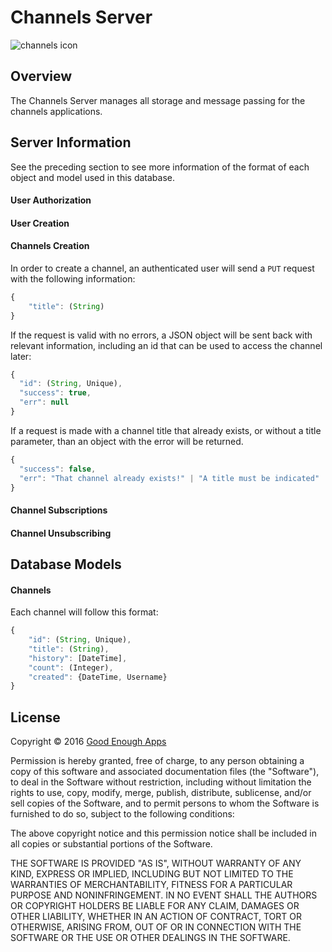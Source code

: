 # Channels Server

![channels icon](http://s33.postimg.org/q5a5vrq73/channels_server.png)

## Overview

The Channels Server manages all storage and message passing for the channels applications.

## Server Information

See the preceding section to see more information of the format of each object and model used in this database.

#### User Authorization

#### User Creation

#### Channels Creation

In order to create a channel, an authenticated user will send a `PUT` request with the following information:

```javascript
{
	"title": (String)
}
```

If the request is valid with no errors, a JSON object will be sent back with relevant information, including an id that can be used to access the channel later:

```javascript
{
  "id": (String, Unique),
  "success": true,
  "err": null
}
```

If a request is made with a channel title that already exists, or without a title parameter, than an object with the error will be returned.

```javascript
{
  "success": false,
  "err": "That channel already exists!" | "A title must be indicated"
}
```

#### Channel Subscriptions

#### Channel Unsubscribing

## Database Models

#### Channels

Each channel will follow this format:

```javascript
{
 	"id": (String, Unique),
	"title": (String),
	"history": [DateTime],
	"count": (Integer),
	"created": {DateTime, Username}
}
```

## License

Copyright &copy; 2016 [Good Enough Apps](http://www.goodenoughapps.com/)

Permission is hereby granted, free of charge, to any person obtaining a copy of this software and associated documentation files (the "Software"), to deal in the Software without restriction, including without limitation the rights to use, copy, modify, merge, publish, distribute, sublicense, and/or sell copies of the Software, and to permit persons to whom the Software is furnished to do so, subject to the following conditions:

The above copyright notice and this permission notice shall be included in all copies or substantial portions of the Software.

THE SOFTWARE IS PROVIDED "AS IS", WITHOUT WARRANTY OF ANY KIND, EXPRESS OR IMPLIED, INCLUDING BUT NOT LIMITED TO THE WARRANTIES OF MERCHANTABILITY, FITNESS FOR A PARTICULAR PURPOSE AND NONINFRINGEMENT. IN NO EVENT SHALL THE AUTHORS OR COPYRIGHT HOLDERS BE LIABLE FOR ANY CLAIM, DAMAGES OR OTHER LIABILITY, WHETHER IN AN ACTION OF CONTRACT, TORT OR OTHERWISE, ARISING FROM, OUT OF OR IN CONNECTION WITH THE SOFTWARE OR THE USE OR OTHER DEALINGS IN THE SOFTWARE.